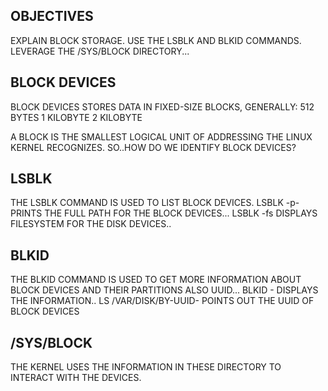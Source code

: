 OBJECTIVES
---
EXPLAIN BLOCK STORAGE.
USE THE LSBLK AND BLKID COMMANDS.
LEVERAGE THE /SYS/BLOCK DIRECTORY...

BLOCK DEVICES
--
BLOCK DEVICES STORES DATA IN FIXED-SIZE BLOCKS, GENERALLY:
512 BYTES
1 KILOBYTE
2 KILOBYTE

A BLOCK IS THE SMALLEST LOGICAL UNIT OF ADDRESSING THE LINUX KERNEL RECOGNIZES.
SO..HOW DO WE IDENTIFY BLOCK DEVICES?

LSBLK
--
THE LSBLK COMMAND IS USED TO LIST BLOCK DEVICES.
LSBLK -p- PRINTS THE FULL PATH FOR THE BLOCK DEVICES...
LSBLK -fs DISPLAYS FILESYSTEM FOR THE DISK DEVICES..

BLKID
--
THE BLKID COMMAND IS USED TO GET MORE INFORMATION ABOUT BLOCK DEVICES AND THEIR PARTITIONS ALSO UUID...
BLKID - DISPLAYS THE INFORMATION..
LS /VAR/DISK/BY-UUID- POINTS OUT THE UUID OF BLOCK DEVICES

/SYS/BLOCK
--
THE KERNEL USES THE INFORMATION IN THESE DIRECTORY TO INTERACT WITH THE DEVICES.